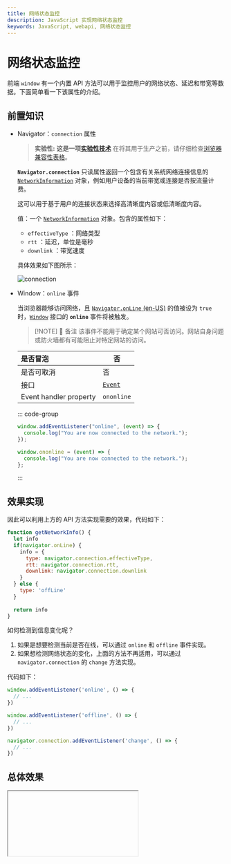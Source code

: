 ```yaml
---
title: 网络状态监控
description: JavaScript 实现网络状态监控
keywords: JavaScript, webapi, 网络状态监控
---
```


# 网络状态监控

前端 `window` 有一个内置 API 方法可以用于监控用户的网络状态、延迟和带宽等数据。下面简单看一下该属性的介绍。

## 前置知识

- Navigator：`connection` 属性

  > **实验性:** **这是一项[实验性技术](https://developer.mozilla.org/zh-CN/docs/MDN/Writing_guidelines/Experimental_deprecated_obsolete#实验性)**
  > 在将其用于生产之前，请仔细检查[浏览器兼容性表格](https://developer.mozilla.org/zh-CN/docs/Web/API/Navigator/connection#浏览器兼容性)。

  **`Navigator.connection`** 只读属性返回一个包含有关系统网络连接信息的 [`NetworkInformation`](https://developer.mozilla.org/zh-CN/docs/Web/API/NetworkInformation) 对象，例如用户设备的当前带宽或连接是否按流量计费。

  这可以用于基于用户的连接状态来选择高清晰度内容或低清晰度内容。

  值：一个 [`NetworkInformation`](https://developer.mozilla.org/zh-CN/docs/Web/API/NetworkInformation) 对象。包含的属性如下：

  - `effectiveType` ：网络类型
  - `rtt` ：延迟，单位是毫秒
  - `downlink` ：带宽速度

  具体效果如下图所示：

  ![connection](https://pic.imgdb.cn/item/6533be00c458853aef560ff5.jpg)

- Window：`online` 事件

  当浏览器能够访问网络，且 [`Navigator.onLine` (en-US)](https://developer.mozilla.org/en-US/docs/Web/API/Navigator/onLine) 的值被设为 `true` 时，[`Window`](https://developer.mozilla.org/zh-CN/docs/Web/API/Window) 接口的 **`online`** 事件将被触发。

  > [!NOTE] 📝 备注
  > 该事件不能用于确定某个网站可否访问。网站自身问题或防火墙都有可能阻止对特定网站的访问。

  | 是否冒泡     | 否    |
  | :--------------------- | ----------- |
  | 是否可取消             | 否                                                           |
  | 接口                   | [`Event`](https://developer.mozilla.org/zh-CN/docs/Web/API/Event) |
  | Event handler property | `ononline`                                                   |

  ::: code-group
  ```js [addEventListener version.js]
  window.addEventListener("online", (event) => {
    console.log("You are now connected to the network.");
  });
  ```
  ```js [ononline version.js]
  window.ononline = (event) => {
    console.log("You are now connected to the network.");
  };
  ```
  :::

## 效果实现

因此可以利用上方的 API 方法实现需要的效果，代码如下：

```js
function getNetworkInfo() {
  let info
  if(navigator.onLine) {
    info = {
      type: navigator.connection.effectiveType,
      rtt: navigator.connection.rtt,
      downlink: navigator.connection.downlink
    }
  } else {
    type: 'offLine'
  }
    
  return info
}
```

如何检测到信息变化呢？

1. 如果是想要检测当前是否在线，可以通过 `online` 和 `offline` 事件实现。
2. 如果想检测网络状态的变化，上面的方法不再适用，可以通过 `navigator.connection` 的 `change` 方法实现。

代码如下：

```js
window.addEventListener('online', () => {
  // ...
})

window.addEventListener('offline', () => {
  // ...
})

navigator.connection.addEventListener('change', () => {
  // ...
})
```

## 总体效果
<Iframe url="https://duyidao.github.io/blogweb/#/detail/js/navigator" />